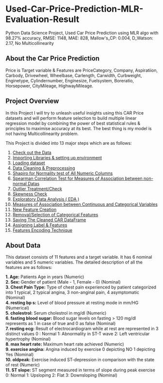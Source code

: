 # Used-Car-Price-Prediction-MLR-Evaluation-Result
Python Data Science Project, Used Car Price Prediction using MLR algo with 98.27% accuracy, RMSE: 1148, MAE: 828, Mallow's_CP: 0.004, D_Watson: 2.17, No Multicollinearity

## About the Car Price Prediction

Price is Target variable & Features are PriceCategory, Company, Aspiratiion, Carbody, Drivewheel, Wheelbase, Carlength, Carwidth, Curbweight, Enginetype, Cylindernumber, Enginesize, Fuelsystem, Boreratio, Horsepower, CityMileage, HighwayMileage.

## Project Overview

In this Project I will try to unleash useful insights using this CAR Price datasets and will perform feature selection to build multiple linear regression model by combining the power of best statistical rules & principles to maximise accuracy at its best. The best thing is my model is not having Multicollinearity problem.

This Project is divided into 13 major steps which are as follows:

1. [Check out the Data](#data-desc)
2. [Importing Libraries & setting up environment](#imp-lib)
3. [Loading dataset](#data-load)
4. [Data Cleaning & Preprocessing](#data-prep)
5. [Shapiro for Normality test of All Numeric Columns](#data-norm)
6. [Spearman Correlation Test for Measures of Association between non-normal Datas](#data-Spearman)
7. [Outlier Treatment/Check](#data-out)
8. [Skewness Check](#cross-skew)
9. [Exploratory Data Analysis ( EDA )](#data-eda)
10. [Measures of Association between Continuous and Categorical Variables](#model-cate)<br>
11. [New Feature Creation](#model-feature)<br>
12. [Removal/Selection of Categorical Features](#feature-select)
13. [Saving The Cleaned CAR DataFrame](#data-Clean)
14. [Assigning Label & Features](#Labe-Feature)
15. [Features Encoding Technique](#Features-Encoding)

## About Data

This dataset consists of 11 features and a target variable. It has 6 nominal variables and 5 numeric variables. The detailed description of all the features are as follows:

**1. Age:** Patients Age in years (Numeric)<br>
**2. Sex:** Gender of patient (Male - 1, Female - 0) (Nominal)<br>
**3. Chest Pain Type:** Type of chest pain experienced by patient categorized into 1 typical, 2 typical angina, 3 non-anginal pain, 4 asymptomatic (Nominal)<br>
**4. resting bp s:** Level of blood pressure at resting mode in mm/HG (Numerical)<br>
**5. cholestrol:** Serum cholestrol in mg/dl (Numeric)<br>
**6. fasting blood sugar:** Blood sugar levels on fasting > 120 mg/dl represents as 1 in case of true and 0 as false (Nominal)<br>
**7. resting ecg:** Result of electrocardiogram while at rest are represented in 3 distinct values 0 : Normal 1: Abnormality in ST-T wave 2: Left ventricular hypertrophy (Nominal)<br>
**8. max heart rate:** Maximum heart rate achieved (Numeric)<br>
**9. exercise angina:** Angina induced by exercise 0 depicting NO 1 depicting Yes (Nominal)<br>
**10. oldpeak:** Exercise induced ST-depression in comparison with the state of rest (Numeric)<br>
**11. ST slope:** ST segment measured in terms of slope during peak exercise 0: Normal 1: Upsloping 2: Flat 3: Downsloping (Nominal)<br>
